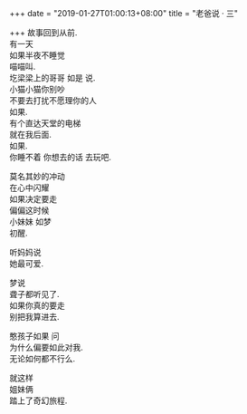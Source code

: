 +++
date = "2019-01-27T01:00:13+08:00"
title = "老爸说 · 三"

+++
故事回到从前.  
有一天  
如果半夜不睡觉  
喵喵叫.  
圪梁梁上的哥哥 如是 说.  
小猫小猫你别吵  
不要去打扰不愿理你的人  
如果.  
有个直达天堂的电梯  
就在我后面.  
如果.  
你睡不着 你想去的话 去玩吧.

莫名其妙的冲动  
在心中闪耀  
如果决定要走  
偏偏这时候  
小妹妹 如梦  
初醒.

听妈妈说  
她最可爱.

梦说  
聋子都听见了.  
如果你真的要走  
别把我算进去.

憨孩子如果 问  
为什么偏要如此对我.  
无论如何都不行么.

就这样  
姐妹俩  
踏上了奇幻旅程.